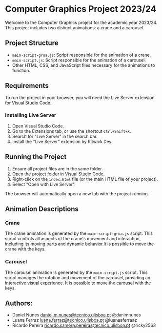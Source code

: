 # Computer Graphics Project 2023/24

Welcome to the Computer Graphics project for the academic year 2023/24. This project includes two distinct animations: a crane and a carousel.

## Project Structure

- `main-script-grua.js`: Script responsible for the animation of a crane.
- `main-script.js`: Script responsible for the animation of a carousel.
- Other HTML, CSS, and JavaScript files necessary for the animations to function.

## Requirements

To run the project in your browser, you will need the Live Server extension for Visual Studio Code.

### Installing Live Server

1. Open Visual Studio Code.
2. Go to the Extensions tab, or use the shortcut `Ctrl+Shift+X`.
3. Search for "Live Server" in the search bar.
4. Install the "Live Server" extension by Ritwick Dey.

## Running the Project

1. Ensure all project files are in the same folder.
2. Open the project folder in Visual Studio Code.
3. Right-click on the `index.html` file (or the main HTML file of your project).
4. Select "Open with Live Server".

The browser will automatically open a new tab with the project running.

## Animation Descriptions

### Crane

The crane animation is generated by the `main-script-grua.js` script. This script controls all aspects of the crane's movement and interaction, including its moving parts and dynamic behavior.It is possible to move the crane with the keys.

### Carousel

The carousel animation is generated by the `main-script.js` script. This script manages the rotation and movement of the carousel, providing an interactive visual experience. It is possible to move the carousel with the keys.

## Authors:

- Daniel Nunes    daniel.m.nunes@tecnico.ulisboa.pt         @danimnunes
- Luana Ferraz    luana.ferraz@tecnico.ulisboa.pt           @luanaaferraaz
- Ricardo Pereira ricardo.samora.pereira@tecnico.ulisboa.pt @ricky2563


